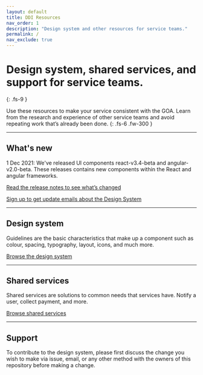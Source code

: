 ```yaml
---
layout: default
title: DDI Resources
nav_order: 1
description: "Design system and other resources for service teams."
permalink: /
nav_exclude: true
---
```


# Design system, shared services, and support for service teams.
{: .fs-9 }

Use these resources to make your service consistent with the GOA. Learn from the research and experience of other service teams and avoid repeating work that’s already been done.
{: .fs-6 .fw-300 }



---

## What's new
1 Dec 2021: We've released UI components react-v3.4-beta and angular-v2.0-beta. These releases contains new components within the React and angular frameworks.

[Read the release notes to see what’s changed](https://github.com/GovAlta/ui-components/releases)

[Sign up to get update emails about the Design System]()


---

## Design system

Guidelines are the basic characteristics that make up a component such as colour, spacing, typography, layout, icons, and much more.

[Browse the design system](https://twjeffery.github.io/DIO-test-2/design_system/get-started/overview/)

---

## Shared services

Shared services are solutions to common needs that services have. Notify a user, collect payment, and more.

[Browse shared services](https://twjeffery.github.io/DIO-test-2/docs/shared-services)

---

## Support

To contribute to the design system, please first discuss the change you wish to make via issue, email, or any other method with the owners of this repository before making a change.
